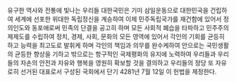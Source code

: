 유구한 역사와 전통에 빛나는 우리들 대한국민은 기미 삼일운동으로 대한민국을 건립하여 세계에 선포한 위대한 독립정신을 계승하여 이제 민주독립국가를 재건함에 있어서 정의인도와 동포애로써 민족의 단결을 공고히 하며 모든 사회적 폐습을 타파하고 민주주의제제도를 수립하여 정치, 경제, 사회, 문화의 모든 영역에 있어서 각인의 기회를 균등히 하고 능력을 최고도로 발휘케 하며 각인의 책임과 의무를 완수케하여 안으로는 국민생활의 균등한 향상을 기하고 밖으로는 항구적인 국제평화의 유지에 노력하여 우리들과 우리들의 자손의 안전과 자유와 행복을 영원히 확보할 것을 결의하고 우리들의 정당 또 자유로히 선거된 대표로서 구성된 국회에서 단기 4281년 7월 12일 이 헌법을 제정한다.